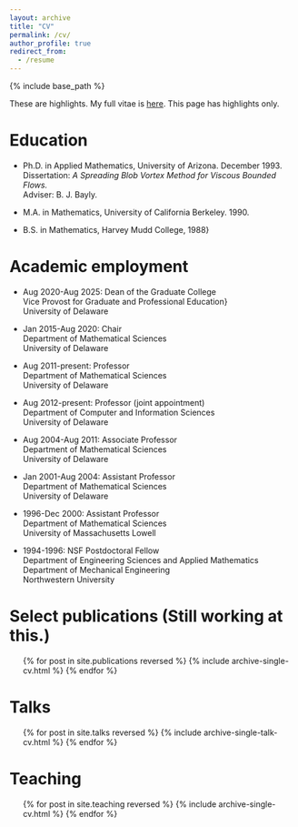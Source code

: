 ```yaml
---
layout: archive
title: "CV"
permalink: /cv/
author_profile: true
redirect_from:
  - /resume
---
```


{% include base_path %}

These are highlights. My full vitae is <a href="/files/CV.pdf" target="_blank"> here</a>. This page has highlights only.


Education
======
* Ph.D. in Applied Mathematics, University of Arizona. December 1993. <br> Dissertation: <i> A Spreading Blob Vortex Method for Viscous Bounded Flows.</i> <br> Adviser: B. J. Bayly.

* M.A. in Mathematics, University of California Berkeley. 1990.

* B.S. in Mathematics,  Harvey Mudd College, 1988}

Academic employment
======

* Aug 2020-Aug 2025: Dean of the Graduate College <br> Vice Provost for Graduate and Professional Education} <br> University of Delaware

* Jan 2015-Aug 2020: Chair <br> Department of Mathematical Sciences <br> University of Delaware

* Aug 2011-present: Professor <br> Department of Mathematical Sciences <br> University of Delaware

* Aug 2012-present: Professor (joint appointment) <br> Department of Computer and Information Sciences <br> University of Delaware

* Aug 2004-Aug 2011: Associate Professor <br> Department of Mathematical Sciences <br> University of Delaware

* Jan 2001-Aug 2004: Assistant Professor <br> Department of Mathematical Sciences <br> University of Delaware

* 1996-Dec 2000: Assistant Professor <br> Department of Mathematical Sciences <br> University of Massachusetts Lowell

* 1994-1996: NSF Postdoctoral Fellow <br> Department of Engineering Sciences and Applied Mathematics <br> Department of Mechanical Engineering <br> Northwestern University

Select publications (Still working at this.)
======
  <ul>{% for post in site.publications reversed %}
    {% include archive-single-cv.html %}
  {% endfor %}</ul>
  
Talks
======
  <ul>{% for post in site.talks reversed %}
    {% include archive-single-talk-cv.html  %}
  {% endfor %}</ul>
  
Teaching
======
  <ul>{% for post in site.teaching reversed %}
    {% include archive-single-cv.html %}
  {% endfor %}</ul>
  

